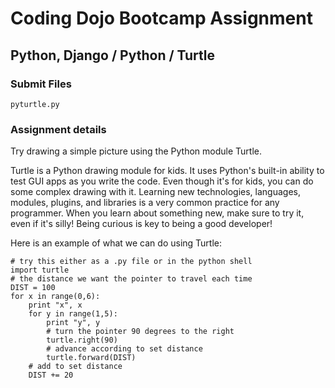# Coding Dojo Bootcamp Assignment  
## Python, Django / Python / Turtle

### Submit Files
```
pyturtle.py
```

### Assignment details  
Try drawing a simple picture using the Python module Turtle.  

Turtle is a Python drawing module for kids. It uses Python's built-in ability to test GUI apps as you write the code. Even though it's for kids, you can do some complex drawing with it. Learning new technologies, languages, modules, plugins, and libraries is a very common practice for any programmer. When you learn about something new, make sure to try it, even if it's silly! Being curious is key to being a good developer!  

Here is an example of what we can do using Turtle:  

```
# try this either as a .py file or in the python shell
import turtle
# the distance we want the pointer to travel each time
DIST = 100
for x in range(0,6):
    print "x", x
    for y in range(1,5):
        print "y", y
        # turn the pointer 90 degrees to the right
        turtle.right(90)
        # advance according to set distance
        turtle.forward(DIST)
    # add to set distance
    DIST += 20
```